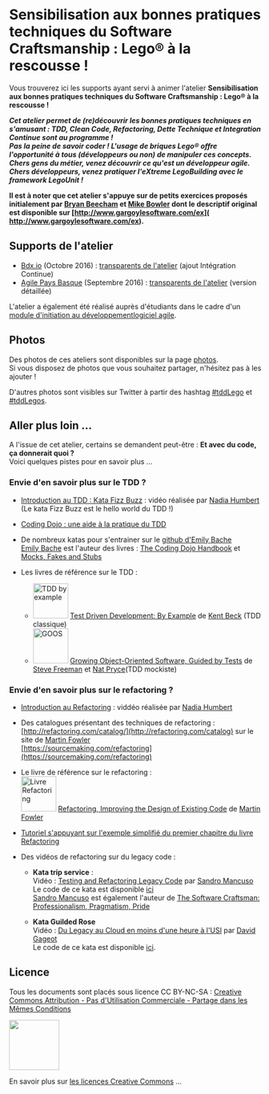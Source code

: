 # Sensibilisation aux bonnes pratiques techniques du Software Craftsmanship : Lego® à la rescousse ! 

Vous trouverez ici les supports ayant servi à animer l'atelier **Sensibilisation aux bonnes pratiques techniques du Software Craftsmanship : Lego® à la rescousse !** 

***Cet atelier permet de (re)découvrir les bonnes pratiques techniques en s'amusant : TDD, Clean Code, Refactoring, Dette Technique et Integration Continue sont au programme !  
Pas la peine de savoir coder ! L'usage de briques Lego® offre l'opportunité à tous (développeurs ou non) de manipuler ces concepts.    
Chers gens du métier, venez découvrir ce qu'est un développeur agile.  
Chers développeurs, venez pratiquer l'eXtreme LegoBuilding avec le framework LegoUnit !***

**Il est à noter que cet atelier s'appuye sur de petits exercices proposés initialement par [Bryan Beecham](https://twitter.com/BillyGarnet) et [Mike Bowler](https://twitter.com/mike_bowler) dont le descriptif original est disponible sur [http://www.gargoylesoftware.com/ex]( http://www.gargoylesoftware.com/ex).**

## Supports de l'atelier

* [Bdx.io](http://www.bdx.io/) (Octobre 2016) : [transparents de l'atelier](slides/tddLego_Bdxio_2016.pdf) (ajout Intégration Continue)
* [Agile Pays Basque](http://agile-paysbasque.fr/) (Septembre 2016) : [transparents de l'atelier](slides/tddLego_AgilePB_2016.pdf) (version détaillée)

L'atelier a également été réalisé auprès d'étudiants dans le cadre d'un [module d'initiation au développementlogiciel agile](https://github.com/iblasquez/iut-m3301-agile).


## Photos
Des photos de ces ateliers sont disponibles sur la page [photos](photos.md).  
Si vous disposez de photos que vous souhaitez partager, n'hésitez pas à les ajouter !  

D'autres photos sont visibles sur Twitter à partir des hashtag [#tddLego](https://twitter.com/search?q=%23tddLego) et [#tddLegos](https://twitter.com/search?q=%23tddLego).

## Aller plus loin ...
A l'issue de cet atelier, certains se demandent peut-être : **Et avec du code, ça donnerait quoi ?**  
Voici quelques pistes pour en savoir plus ...

### Envie d'en savoir plus sur le TDD ?
* [Introduction au TDD : Kata Fizz Buzz](https://www.youtube.com/watch?v=RWYvBNX9wcU) : vidéo réalisée par   [Nadia Humbert ](https://twitter.com/nphumbert) (Le kata Fizz Buzz est le hello world du TDD !)

* [Coding Dojo : une aide à la pratique du TDD](http://iblasquez.github.io/presentation_TDD_CodingDojo)  

* De nombreux katas pour s'entrainer sur le [github d'Emily Bache](https://github.com/emilybache)  
  [Emily Bache](http://coding-is-like-cooking.info/)  est l'auteur des livres : [The Coding Dojo Handbook](https://leanpub.com/codingdojohandbook) et [Mocks, Fakes and Stubs](https://leanpub.com/mocks-fakes-stubs)

* Les livres de référence sur le TDD :
	* <img src="https://images-na.ssl-images-amazon.com/images/I/51kDbV%2BN65L._SX396_BO1,204,203,200_.jpg" alt="TDD by example" width="70"> [Test Driven Development: By Example](https://www.amazon.fr/Test-Driven-Development-Kent-Beck/dp/0321146530) de [Kent Beck](https://twitter.com/KentBeck) (TDD classique)
	* <img src="https://images-na.ssl-images-amazon.com/images/I/51fUKOog3VL._SX380_BO1,204,203,200_.jpg" alt="GOOS" width="70"> [Growing Object-Oriented Software, Guided by Tests](https://www.amazon.fr/Growing-Object-Oriented-Software-Guided-Tests/dp/0321503627) de [Steve Freeman](https://twitter.com/sf105) et [Nat Pryce](https://twitter.com/natpryce)(TDD mockiste)



### Envie d'en savoir plus sur le refactoring ?
* [Introduction au Refactoring](https://www.youtube.com/watch?v=sxQAULX96P0) : viddéo réalisée par [Nadia Humbert ](https://twitter.com/nphumbert)

* Des catalogues présentant des techniques de refactoring :  
  [http://refactoring.com/catalog/](http://refactoring.com/catalog) sur le site de [Martin Fowler](https://twitter.com/martinfowler)  
  [https://sourcemaking.com/refactoring](https://sourcemaking.com/refactoring) 
 

* Le livre de référence sur le refactoring :   
	<img src="http://www.martinfowler.com/books/refactoringBook.jpg" alt="Livre Refactoring" width="70"> [Refactoring, Improving the Design of Existing Code](http://martinfowler.com/books/refactoring.html) de [Martin Fowler](https://twitter.com/martinfowler)  
	
* [Tutoriel s'appuyant sur l'exemple simplifié du premier chapitre du livre Refactoring](https://github.com/iblasquez/Refactoring_PremierExempleFowler)


* Des vidéos de refactoring sur du legacy code :
	* **Kata trip service** :  
		Vidéo : [Testing and Refactoring Legacy Code](https://www.youtube.com/watch?v=_NnElPO5BU0) par [Sandro Mancuso](https://twitter.com/sandromancuso)  
		Le code de ce kata est disponible [ici](https://github.com/sandromancuso/trip-service-kata)    
		[Sandro Mancuso](https://twitter.com/sandromancuso) est également l'auteur de [The Software Craftsman: Professionalism, Pragmatism, Pride](http://www.amazon.co.uk/books/dp/0134052501/)  

	* **Kata Guilded Rose**  
		Vidéo : [Du Legacy au Cloud en moins d'une heure à l'USI](https://www.youtube.com/watch?v=q11gydDAMSo) par [David Gageot](https://twitter.com/dgageot)  
		Le code de ce kata est disponible [ici](https://github.com/emilybache/GildedRose-Refactoring-Kata).  
	


## Licence
Tous les documents sont placés sous licence CC BY-NC-SA :  [Creative Commons
Attribution - Pas d'Utilisation Commerciale - Partage dans les Mêmes Conditions](https://creativecommons.org/licenses/by-nc-sa/4.0/)

<img src="https://licensebuttons.net/l/by-nc-sa/3.0/88x31.png" width="100">

En savoir plus sur [les licences Creative Commons](https://creativecommons.org/licenses/?lang=fr-FR) ...

